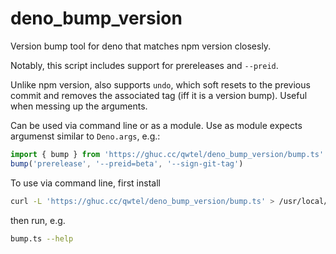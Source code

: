 # deno_bump_version

Version bump tool for deno that matches npm version closesly.


Notably, this script includes support for prereleases and `--preid`.

Unlike npm version, also supports `undo`, which soft resets to the previous commit and removes the associated tag (iff it is a version bump). 
Useful when messing up the arguments.

Can be used via command line or as a module. Use as module expects argumenst similar to `Deno.args`, e.g.: 

```ts
import { bump } from 'https://ghuc.cc/qwtel/deno_bump_version/bump.ts'
bump('prerelease', '--preid=beta', '--sign-git-tag')
```

To use via command line, first install

```sh
curl -L 'https://ghuc.cc/qwtel/deno_bump_version/bump.ts' > /usr/local/bin/bump.ts
```

then run, e.g.

```sh
bump.ts --help
```
